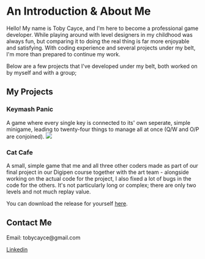 # An Introduction & About Me

Hello!  My name is Toby Cayce, and I'm here to become a professional game developer.  While playing around with level designers in my childhood was always fun, but comparing it to doing the real thing is far more enjoyable and satisfying.  With coding experience and several projects under my belt, I'm more than prepared to continue my work.

Below are a few projects that I've developed under my belt, both worked on by myself and with a group;

## My Projects

### Keymash Panic
A game where every single key is connected to its' own seperate, simple minigame, leading to twenty-four things to manage all at once (Q/W and O/P are conjoined).
<img src='https://user-images.githubusercontent.com/70346578/126044865-d995a6d2-f610-4e6e-a586-a7c17b3ead1c.gif'>

### Cat Cafe
A small, simple game that me and all three other coders made as part of our final project in our Digipen course together with the art team - alongside working on the actual code for the project, I also fixed a lot of bugs in the code for the others.  It's not particularly long or complex; there are only two levels and not much replay value.

You can download the release for yourself <a href='https://drive.google.com/file/d/1imzSpm63cAYODO4dKhUwemycbvEMxLD8/view?usp=sharing'>here</a>.
  
## Contact Me

<Insert ways to contact me here>
Email: tobycayce@gmail.com
  
  <a href='https://www.linkedin.com/in/toby-cayce-06bb1a1b5/'>Linkedin</a>
